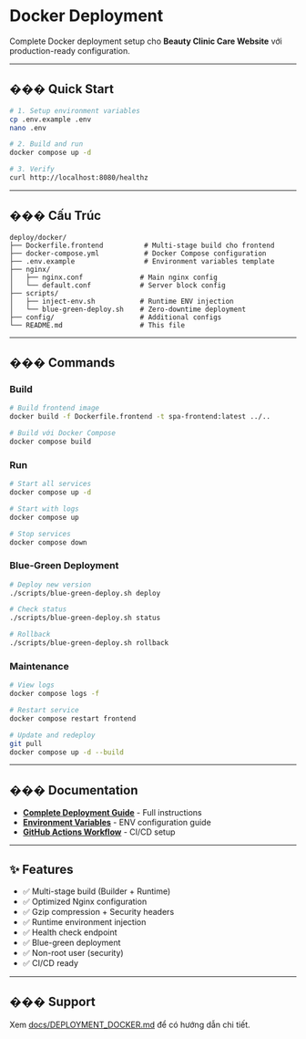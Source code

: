 # Docker Deployment

Complete Docker deployment setup cho **Beauty Clinic Care Website** với production-ready configuration.

---

## ��� Quick Start

```bash
# 1. Setup environment variables
cp .env.example .env
nano .env

# 2. Build and run
docker compose up -d

# 3. Verify
curl http://localhost:8080/healthz
```

---

## ��� Cấu Trúc

```
deploy/docker/
├── Dockerfile.frontend          # Multi-stage build cho frontend
├── docker-compose.yml           # Docker Compose configuration
├── .env.example                 # Environment variables template
├── nginx/
│   ├── nginx.conf              # Main nginx config
│   └── default.conf            # Server block config
├── scripts/
│   ├── inject-env.sh           # Runtime ENV injection
│   └── blue-green-deploy.sh    # Zero-downtime deployment
├── config/                     # Additional configs
└── README.md                   # This file
```

---

## ��� Commands

### Build

```bash
# Build frontend image
docker build -f Dockerfile.frontend -t spa-frontend:latest ../..

# Build với Docker Compose
docker compose build
```

### Run

```bash
# Start all services
docker compose up -d

# Start with logs
docker compose up

# Stop services
docker compose down
```

### Blue-Green Deployment

```bash
# Deploy new version
./scripts/blue-green-deploy.sh deploy

# Check status
./scripts/blue-green-deploy.sh status

# Rollback
./scripts/blue-green-deploy.sh rollback
```

### Maintenance

```bash
# View logs
docker compose logs -f

# Restart service
docker compose restart frontend

# Update and redeploy
git pull
docker compose up -d --build
```

---

## ��� Documentation

- **[Complete Deployment Guide](../../docs/DEPLOYMENT_DOCKER.md)** - Full instructions
- **[Environment Variables](../../docs/ENV.md)** - ENV configuration guide
- **[GitHub Actions Workflow](../../.github/workflows/docker-deploy.yml)** - CI/CD setup

---

## ✨ Features

- ✅ Multi-stage build (Builder + Runtime)
- ✅ Optimized Nginx configuration
- ✅ Gzip compression + Security headers
- ✅ Runtime environment injection
- ✅ Health check endpoint
- ✅ Blue-green deployment
- ✅ Non-root user (security)
- ✅ CI/CD ready

---

## ��� Support

Xem [docs/DEPLOYMENT_DOCKER.md](../../docs/DEPLOYMENT_DOCKER.md) để có hướng dẫn chi tiết.
